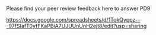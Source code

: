 Please find your peer review feedback here to answer PD9


https://docs.google.com/spreadsheets/d/1TokQyppz---97fSIafT0yfFKaPBiA7UJUUnUnH2ejt8/edit?usp=sharing

